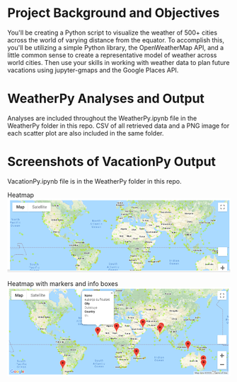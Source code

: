 # Project Background and Objectives
You'll be creating a Python script to visualize the weather of 500+ cities across the world of varying distance from the equator. To accomplish this, you'll be utilizing a simple Python library, the OpenWeatherMap API, and a little common sense to create a representative model of weather across world cities. Then use your skills in working with weather data to plan future vacations using jupyter-gmaps and the Google Places API.

# WeatherPy Analyses and Output
Analyses are included throughout the WeatherPy.ipynb file in the WeatherPy folder in this repo. CSV of all retrieved data and a PNG image for each scatter plot are also included in the same folder.

# Screenshots of VacationPy Output
VacationPy.ipynb file is in the WeatherPy folder in this repo.

Heatmap
![](screenshots/heatmap.png)

Heatmap with markers and info boxes
![](screenshots/heatmap_with_markers_and_info_box.png)
